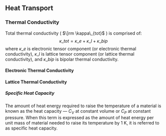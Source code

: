## Heat Transport

### Thermal Conductivity
Total thermal conductivity ( $\]rm \kappa\_{tot}$ ) is comprised of:
$$\kappa\_{tot}=\kappa\_e+\kappa\_l+\kappa\_{bip}$$
where $\kappa\_e$ is electronic tensor component (or electronic thermal conductivity), $\kappa\_l$ is lattice tensor component (or lattice thermal conductivity), and $\kappa\_{bip}$ is bipolar thermal conductivity.

#### Electronic Thermal Conductivity


#### Lattice Thermal Conductivity


##### Specific Heat Capacity
The amount of heat energy required to raise the temperature of a material is known as the heat capacity — $C_V$ at constant volume or $C_P$ at constant pressure. When this term is expressed as the amount of heat energy per unit mass of material needed to raise its temperature by 1 K, it is referred to as specific heat capacity.
